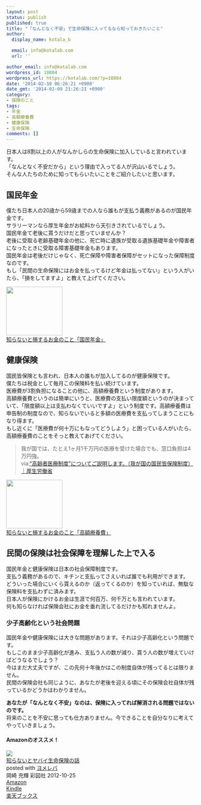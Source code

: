 ```yaml
---
layout: post
status: publish
published: true
title: "「なんとなく不安」で生命保険に入ってるなら知っておきたいこと"
author:
  display_name: kotala_b

  email: info@kotalab.com
  url: ''

author_email: info@kotalab.com
wordpress_id: 10804
wordpress_url: https://kotalab.com/?p=10804
date: '2014-02-10 06:26:21 +0900'
date_gmt: '2014-02-09 21:26:21 +0900'
category:
- 保険のこと
tags:
- 年金
- 高額療養費
- 健康保険
- 生命保険
comments: []
---
```

<p>日本人は8割以上の人がなんかしらの生命保険に加入していると言われています。<br />
「なんとなく不安だから」という理由で入ってる人が沢山いるでしょう。<br />
そんな人たちのために知ってもらいたいことをご紹介したいと思います。<br />
</p>
<!--more-->
<h2>国民年金</h2>
<p>僕たち日本人の20歳から59歳までの人なら誰もが支払う義務があるのが国民年金です。<br />
サラリーマンなら厚生年金がお給料から天引きされているでしょう。<br />
国民年金て老後に貰うだけだと思っていませんか？<br />
老後に受取る老齢基礎年金の他に、死亡時に遺族が受取る遺族基礎年金や障害者になったときに受取る障害基礎年金もあります。<br />
国民年金は老後だけじゃなく、死亡保障や障害者保障がセットになった保障制度なのです。<br />
もし「民間の生命保険にはお金を払ってるけど年金は払ってない」という人がいたら、「損をしてますよ」と教えて上げてください。</p>
<div class="shht">
<div class="shhtimg"><a href="https://kotalab.com/money-nenkin" target="_blank"><img src="https://kotalab.com/wp-content/uploads/money-nenkin_140208-546x361.jpg" alt="" width="150" height="130" /></a></div>
<div class="shhttext"><a href="https://kotalab.com/money-nenkin" target="_blank">知らないと損するお金のこと「国民年金」</a><span class="removed_link" title="b.hatena.ne.jp/entry/https://kotalab.com/money-nenkin"><img border="0" src="https://b.hatena.ne.jp/entry/image/https://kotalab.com/money-nenkin" alt="" /></span></div>
</div>
<div class="clear"></div>
<h2>健康保険</h2>
<p>国民皆保険とも言われ、日本人の誰もが加入してるのが健康保険です。<br />
僕たちは税金として毎月この保険料を払い続けています。<br />
医療費が3割負担になることの他に、高額療養費という制度があります。<br />
高額療養費というのは簡単にいうと、医療費の支払い限度額というのが決まっていて、「限度額以上は支払わなくていいですよ」という制度です。高額療養費は申告制の制度なので、知らないでいると多額の医療費を支払ってしまうことにもなり得ます。<br />
もし近くに「医療費が何十万にもなってどうしよう」と困っている人がいたら、高額療養費のことをそっと教えてあげてください。</p>
<blockquote><p>我が国では、たとえ1ヶ月1千万円の医療を受けた場合でも、窓口負担は4万円強。<br />
via:<a href="http://www.mhlw.go.jp/bunya/shakaihosho/iryouseido01/info02d-23.html" target="_blank">&ldquo;高齢者医療制度&rdquo;についてご説明します。（我が国の国民皆保険制度）｜厚生労働省</a><a href="https://b.hatena.ne.jp/entry/http://www.mhlw.go.jp/bunya/shakaihosho/iryouseido01/info02d-23.html" target="_blank"><img border="0" src="https://b.hatena.ne.jp/entry/image/http://www.mhlw.go.jp/bunya/shakaihosho/iryouseido01/info02d-23.html" alt="" /></a></p></blockquote>
<div class="shht">
<div class="shhtimg"><a href="https://kotalab.com/money-kougakuryoyohi" target="_blank"><img src="https://kotalab.com/wp-content/uploads/money_130719-448x336.jpg" alt="" width="150" height="130" /></a></div>
<div class="shhttext"><a href="https://kotalab.com/money-kougakuryoyohi" target="_blank">知らないと損するお金のこと「高額療養費」</a><span class="removed_link" title="b.hatena.ne.jp/entry/https://kotalab.com/money-kougakuryoyohi"><img border="0" src="https://b.hatena.ne.jp/entry/image/https://kotalab.com/money-kougakuryoyohi" alt="" /></span></div>
</div>
<div class="clear"></div>
<h2>民間の保険は社会保障を理解した上で入る</h2>
<p>国民年金と健康保険は日本の社会保障制度です。<br />
支払う義務があるので、キチンと支払ってさえいれば誰でも利用ができます。<br />
どういった場合にいくら貰えるのか（返ってくるのか）を知っていれば、無駄な保険料を支払わずに済みます。<br />
日本人が保険にかけるお金は生涯で何百万、何千万とも言われています。<br />
何も知らなければ保険会社にお金を垂れ流してるだけかも知れませんよ。</p>
<h3>少子高齢化という社会問題</h3>
<p>国民年金や健康保険には大きな問題があります。それは少子高齢化という問題です。<br />
もしこのまま少子高齢化が進み、支払う人の数が減り、貰う人の数が増えていけばどうなるでしょう？<br />
今はまだ大丈夫ですが、この先何十年後かはこの制度自体が残ってるとは限りません。<br />
民間の保険会社も同じように、あなたが老後を迎える頃にその保険会社自体が残っているかどうかはわかりません。</p>
<p><strong>あなたが「なんとなく不安」なのは、保険に入ってれば解消される問題ではないのです。</strong><br />
将来のことを不安に思っても仕方ありません。今できることを自分なりに考えてやっていきましょう。</p>
<h4 class="aam">Amazonのオススメ！</h4>
<div class="booklink-box">
<div class="booklink-image"><a href="https://www.amazon.co.jp/exec/obidos/asin/4883928896/same-22/" rel="nofollow" target="_blank"><img src="https://images-fe.ssl-images-amazon.com/images/I/416JM23jyVL._SL160_.jpg" style="border: none;" /></a></div>
<div class="booklink-info">
<div class="booklink-name"><a href="https://www.amazon.co.jp/exec/obidos/asin/4883928896/same-22/" rel="nofollow" target="_blank">知らないとヤバイ生命保険の話</a>
<div class="booklink-powered-date">posted with <a href="https://yomereba.com" rel="nofollow" target="_blank">ヨメレバ</a></div>
</div>
<div class="booklink-detail">岡崎 充輝 彩図社 2012-10-25    </div>
<div class="booklink-link2">
<div class="shoplinkamazon"><a href="https://www.amazon.co.jp/exec/obidos/asin/4883928896/same-22/" rel="nofollow" target="_blank" title="アマゾン" >Amazon</a></div>
<div class="shoplinkkindle"><a href="https://www.amazon.co.jp/gp/search?keywords=%92m%82%E7%82%C8%82%A2%82%C6%83%84%83o%83C%90%B6%96%BD%95%DB%8C%AF%82%CC%98b&__mk_ja_JP=%83J%83%5E%83J%83i&url=node%3D2275256051&tag=same-22" rel="nofollow" target="_blank" >Kindle</a></div>
<div class="shoplinkrakuten"><a href="http://c.af.moshimo.com/af/c/click?a_id=374941&p_id=56&pc_id=56&pl_id=637&s_v=b5Rz2P0601xu&url=http%3A%2F%2Fbooks.rakuten.co.jp%2Frb%2F12070360%2F" rel="nofollow" target="_blank" title="楽天ブックス" >楽天ブックス</a></div>
</p></div>
</div>
<div class="booklink-footer"></div>
</div>
